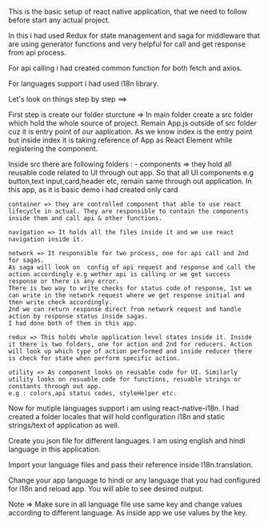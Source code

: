 This is the basic setup of react native application, that we need to follow before start any actual project.

In this i had used Redux for state management and saga for middleware that are using generator functions and very helpful for call and get response from api process.

For api calling i had created common function for both fetch and axios.

For languages support i had used i18n library.

Let's look on things step by step ==>

First step is create our folder sturcture =>
In main folder create a src folder which hold the whole source of project.
Remain App.js outside of src folder cuz it is entry point of our aaplication. As we know index is the entry point but inside index it is taking reference of App as React Element while registering the component.

Inside src there are following folders : -
    components => they hold all reusable code related to UI through out app. So that all UI components e.g button,text input,card,header etc, remain same through out application.
    In this app, as it is basic demo i had created only card

    container => they are controlled component that able to use react lifecycle in actual. They are responsible to contain the components inside them and call api & other functions.

    navigation => It holds all the files inside it and we use react navigation inside it.

    network => It responsible for two process, one for api call and 2nd for sagas.
    As saga will look on  config of api request and response and call the action accordingly e.g wether api is calling or we get success response or there is any error.
    There is two way to write checks for status code of response, 1st we can write in the network request where we get response initial and then write check accordingly.
    2nd we can return response direct from network request and handle action by response status inside sagas.
    I had done both of them in this app.

    redux => This holds whole application level states inside it. Inside it there is two folders, one for action and 2nd for reducers. Action will look up which type of action performed and inside reducer there is check for state when perform specific action.

    utility => As component looks on reusable code for UI. Similarly utility looks on resuable code for functions, resuable strings or constants through out app.
    e.g : colors,api status codes, styleHelper etc.

Now for mutiple languages support i am using react-native-i18n. 
I had created a folder locales that will hold configuration i18n and static strings/text of application as well.

Create you json file for different languages. I am using english and hindi language in this application.

Import your language files and pass their reference inside I18n.translation.

Change your app language to hindi or any language that you had configured for i18n and reload app. You will able to see desired output.

Note => Make sure in all language file use same key and change values according to different language.
As inside app we use values by the key.




    

